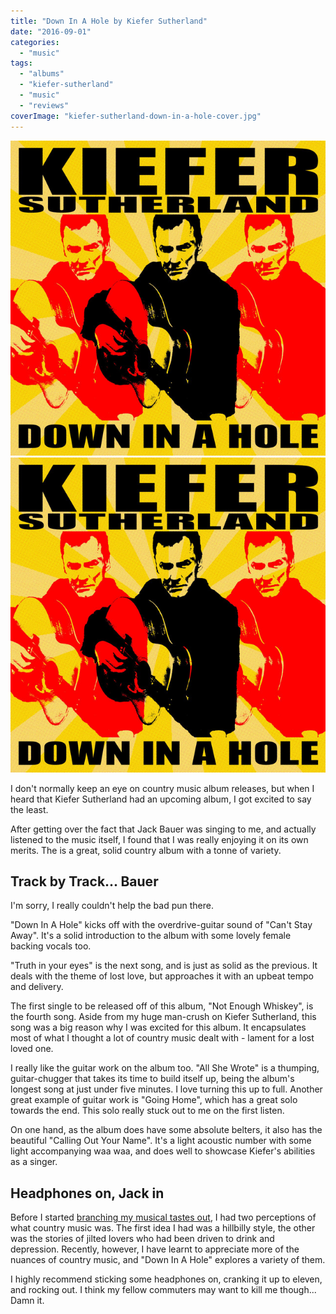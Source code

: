 ```yaml
---
title: "Down In A Hole by Kiefer Sutherland"
date: "2016-09-01"
categories: 
  - "music"
tags: 
  - "albums"
  - "kiefer-sutherland"
  - "music"
  - "reviews"
coverImage: "kiefer-sutherland-down-in-a-hole-cover.jpg"
---
```


[![](images/kiefer-sutherland-down-in-a-hole-cover.jpg)](images/kiefer-sutherland-down-in-a-hole-cover.jpg)
[![](images/kiefer-sutherland-down-in-a-hole-cover.jpg)](images/kiefer-sutherland-down-in-a-hole-cover.jpg)

I don't normally keep an eye on country music album releases, but when I heard that Kiefer Sutherland had an upcoming album, I got excited to say the least.

After getting over the fact that Jack Bauer was singing to me, and actually listened to the music itself, I found that I was really enjoying it on its own merits. The is a great, solid country album with a tonne of variety.

## Track by Track... Bauer

I'm sorry, I really couldn't help the bad pun there.

"Down In A Hole" kicks off with the overdrive-guitar sound of "Can't Stay Away". It's a solid introduction to the album with some lovely female backing vocals too.

"Truth in your eyes" is the next song, and is just as solid as the previous. It deals with the theme of lost love, but approaches it with an upbeat tempo and delivery.

The first single to be released off of this album, "Not Enough Whiskey", is the fourth song. Aside from my huge man-crush on Kiefer Sutherland, this song was a big reason why I was excited for this album. It encapsulates most of what I thought a lot of country music dealt with - lament for a lost loved one.

I really like the guitar work on the album too. "All She Wrote" is a thumping, guitar-chugger that takes its time to build itself up, being the album's longest song at just under five minutes. I love turning this up to full. Another great example of guitar work is "Going Home", which has a great solo towards the end. This solo really stuck out to me on the first listen.

On one hand, as the album does have some absolute belters, it also has the beautiful "Calling Out Your Name". It's a light acoustic number with some light accompanying waa waa, and does well to showcase Kiefer's abilities as a singer.

## Headphones on, Jack in

Before I started [branching my musical tastes out](/2016/08/taste-music-grown-years/), I had two perceptions of what country music was. The first idea I had was a hillbilly style, the other was the stories of jilted lovers who had been driven to drink and depression. Recently, however, I have learnt to appreciate more of the nuances of country music, and "Down In A Hole" explores a variety of them.

I highly recommend sticking some headphones on, cranking it up to eleven, and rocking out. I think my fellow commuters may want to kill me though... Damn it.
